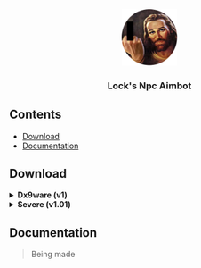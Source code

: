 <div align="center">
    <img src="assets/logo_censored.png" alt="" style="width: 20%">
    <h3>Lock's Npc Aimbot</h3>
</div>

## Contents
- [Download](#download)
- [Documentation](#documentation)


## Download
<details>
<summary> <b>Dx9ware (v1)</b> </summary>

[Source code](https://raw.githubusercontent.com/NotLockTheHobo/LocksNpcAimbot/refs/heads/main/src/dx9ware.lua)

</details>

<details>
<summary> <b>Severe (v1.01)</b> </summary>
The current settings are configured for ESP items (No Big Deal).

```lua
local settings = {
	["Aimbot"] = {
		["enabled"] = true,
		["jitter_fix"] = true,
		["max_distance"] = 200,
		["closes_to_crosshair"] = true,
		["aimbot_offset"] = {
			["x"] = 0,
			["y"] = 0,
		},

		["show_fov"] = true, -- false > off | true > on
		["fov_size"] = 220,
		["fov_color"] = { 255, 255, 255 },

		["smoothness"] = 1,
		["sensitivity"] = 1,

		["target_dot"] = true, -- false > off | true > on
		["target_dot_size"] = 3,
		["target_dot_color"] = { 255, 5 - 0, 50 }, -- 5 - 0 = 5 WHY IS THIS HERE ????
	},

	["Esp"] = {
		["enabled"] = true, -- false > off | true > on

		["tracer"] = true, -- false > off | true > on
		["tracer_color"] = { 100, 100, 255 },
		["tracer_offset"] = {
			["y"] = -2,
		},

		["stick"] = true, -- false > off | true > on
		["stick_color"] = { 255, 255, 255 },
		["stick_offset"] = {
			["y"] = 2,
		},

		["name"] = true,
		["name_custom_text"] = "",
		["name_color"] = { 255, 255, 255 },
		["name_offset"] = {
			["x"] = 20,
			["y"] = -7,
		},

		["distance"] = true, -- false > off | true > on
		["distance_behind_text"] = "m",
		["distance_color"] = { 100, 100, 100 },
		["distance_offset"] = {
			["x"] = 20,
			["y"] = 5,
		},

		["head_dot"] = true, -- false > off | true > on
		["head_dot_size"] = 1,
		["head_dot_color"] = { 255, 255, 255 },
	},

	["Npc Path"] = { -- the path from game to the folder/model where the npc is located and you can make it select more then one model/folder
		[1] = { "Workspace" },
	},
	["In Npc Path"] = { "Root" }, -- the path from the npc model to the target part
}

-- Main
loadstring(game:HttpGet("https://raw.githubusercontent.com/NotLockTheHobo/LocksNpcAimbot/refs/heads/main/src/severe.lua"))()
```
</details>

## Documentation
> Being made
